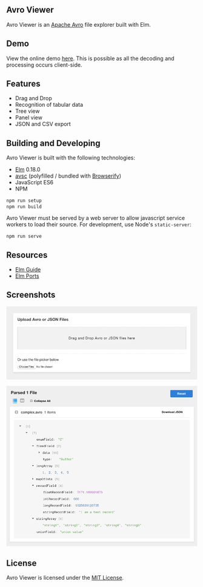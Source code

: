 ## Avro Viewer

Avro Viewer is an [Apache Avro] file explorer built with Elm.

## Demo

View the online demo [here][demo]. This is possible as all the decoding and processing occurs client-side.


## Features

- Drag and Drop
- Recognition of tabular data
- Tree view
- Panel view
- JSON and CSV export


## Building and Developing

Avro Viewer is built with the following technologies:

- [Elm][elm] 0.18.0
- [avsc] (polyfilled / bundled with [Browserify])
- JavaScript ES6
- NPM

```
npm run setup
npm run build
```

Avro Viewer must be served by a web server to allow javascript service workers to load their source. 
For development, use Node's `static-server`:

```
npm run serve
```


## Resources

- [Elm Guide][elm-guide]
- [Elm Ports][elm-ports]


## Screenshots

![File Select](/screenshots/file.png?raw=true "File Select")

![Tree View Complex Structure](/screenshots/tree.png?raw=true "Tree View")


## License

Avro Viewer is licensed under the [MIT License][license].


[Apache Avro]: https://avro.apache.org/docs/current/
[Browserify]: https://browserify.org
[avsc]: https://github.com/mtth/avsc
[demo]: https://zymeworks.github.io/avro-viewer/
[elm]: https://elm-lang.org
[elm-guide]: https://guide.elm-lang.org
[elm-ports]: https://hackernoon.com/how-elm-ports-work-with-a-picture-just-one-25144ba43cdd
[license]: https://raw.github.com/zymeworks/avro-viewer/master/LICENSE
